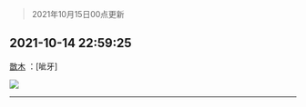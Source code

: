 > 2021年10月15日00点更新
<link rel="stylesheet" href="https://cdn.jsdelivr.net/gh/taotie6/sampleJSON@main/css/photo_show.css">
<meta name="referrer" content="no-referrer" />


 ## 2021-10-14 22:59:25 

 [㪚木](https://www.coolapk.com/feed/30693648?shareKey=YmQ5ODVlMGI5OGI3NjE2ODUzOTg~) ：[呲牙] 

<div class="album">
<img class="img-item" src="http://image.coolapk.com/feed/2021/1014/22/1081091_9af25992_3565_0682@1056x1580.jpeg" />
</div>

 ------- 


